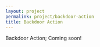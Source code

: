 ```yaml
---
layout: project
permalink: project/backdoor-action
title: Backdoor Action
---
```


Backdoor Action; Coming soon!